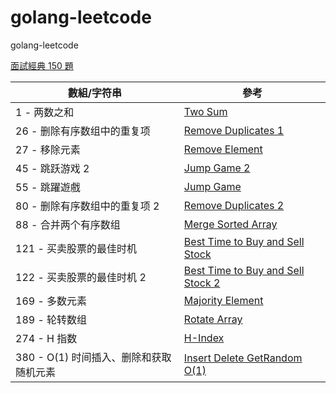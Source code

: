 # golang-leetcode
golang-leetcode

[面試經典 150 題](https://leetcode.cn/studyplan/top-interview-150/)


| 數組/字符串    | 參考 | 
|  ----  | ----  |
| 1 - 两数之和   | [Two Sum](https://books.halfrost.com/leetcode/ChapterFour/0001~0099/0001.Two-Sum/)|
| 26 - 删除有序数组中的重复项   |  [Remove Duplicates 1](https://hannahpun.gitbook.io/leetcode-note/two-pointer/26-remove-duplicates-from-sorted-array)  |
| 27 - 移除元素    |   [Remove Element](https://www.bilibili.com/video/BV1ZX4y1G7EE/?spm_id_from=333.337.search-card.all.click&vd_source=7d74b80bae6074ef0a159bd1d64cf179)  |
| 45 - 跳跃游戏 2 | [Jump Game 2](https://www.bilibili.com/video/BV1SA41147aU/?spm_id_from=333.337.search-card.all.click&vd_source=7d74b80bae6074ef0a159bd1d64cf179)|
| 55 - 跳躍遊戲  |  [Jump Game](https://www.bilibili.com/video/BV1wk4y1B725/?spm_id_from=333.337.search-card.all.click&vd_source=7d74b80bae6074ef0a159bd1d64cf179)    |
|  80 - 删除有序数组中的重复项 2  |  [Remove Duplicates 2](https://leetcode.wang/leetCode-80-Remove-Duplicates-from-Sorted-ArrayII.html)   |
| 88 - 合并两个有序数组   |[Merge Sorted Array](https://anj910.medium.com/leetcode-88-merge-sorted-array-%E4%B8%AD%E6%96%87-c0fac1a22343) |
| 121 - 买卖股票的最佳时机 | [Best Time to Buy and Sell Stock](https://www.bilibili.com/video/BV1Nq4y1c7jg/?spm_id_from=333.337.search-card.all.click&vd_source=7d74b80bae6074ef0a159bd1d64cf179) |
| 122 - 买卖股票的最佳时机 2 | [Best Time to Buy and Sell Stock 2](https://www.bilibili.com/video/BV15F411Y7Tw/?spm_id_from=333.337.search-card.all.click&vd_source=7d74b80bae6074ef0a159bd1d64cf179) |
| 169 - 多数元素 | [Majority Element](https://www.bilibili.com/video/BV1oY411g7WA/?spm_id_from=333.337.search-card.all.click&vd_source=7d74b80bae6074ef0a159bd1d64cf179)|
| 189 - 轮转数组 | [Rotate Array]() |
| 274 - H 指数 | [H-Index](https://www.bilibili.com/video/BV1tF411n7cL/?spm_id_from=333.337.search-card.all.click&vd_source=7d74b80bae6074ef0a159bd1d64cf179) |
| 380 - O(1) 时间插入、删除和获取随机元素 | [Insert Delete GetRandom O(1)](https://github.com/chai2010/LeetCode-in-Go/blob/master/Algorithms/0380.insert-delete-getrandom-o1/insert-delete-getrandom-o1.go)|



